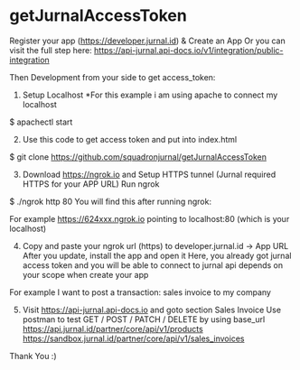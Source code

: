 # getJurnalAccessToken
Register your app (https://developer.jurnal.id) & Create an App 
Or you can visit the full step here: https://api-jurnal.api-docs.io/v1/integration/public-integration

Then Development from your side to get access_token:

1. Setup Localhost 
*For this example i am using apache to connect my localhost

$ apachectl start

2. Use this code to get access token and put into index.html

$ git clone https://github.com/squadronjurnal/getJurnalAccessToken

3. Download https://ngrok.io and Setup HTTPS tunnel (Jurnal required HTTPS for your APP URL)
Run ngrok

$ ./ngrok http 80
You will find this after running ngrok:

For example https://624xxx.ngrok.io pointing to localhost:80 (which is your localhost)

4. Copy and paste your ngrok url (https) to developer.jurnal.id -> App URL 
After you update, install the app and open it 
Here, you already got jurnal access token and you will be able to connect to jurnal api depends on your scope when create your app
	
For example I want to post a transaction: sales invoice to my company 

5. Visit https://api-jurnal.api-docs.io and goto section Sales Invoice 
Use postman to test GET / POST / PATCH / DELETE by using base_url
https://api.jurnal.id/partner/core/api/v1/products
https://sandbox.jurnal.id/partner/core/api/v1/sales_invoices

Thank You :)


